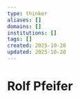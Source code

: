 ```yaml
---
type: thinker
aliases: []
domains: []
institutions: []
tags: []
created: 2025-10-20
updated: 2025-10-20
---
```


# Rolf Pfeifer


